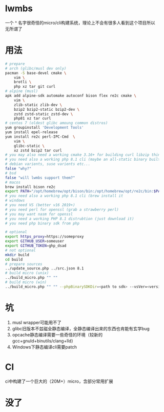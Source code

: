 # lwmbs

一个 ^ 名字很奇怪的micro/cli构建系统，理论上不会有很多人看到这个项目所以无所谓了

# 用法

```bash
# prepare
# arch (glibc/musl dev only)
pacman -S base-devel cmake \
    vim \
    brotli \
    php xz tar git curl
# alpine (musl)
apk add alpine-sdk automake autoconf bison flex re2c cmake \
    vim \
    zlib-static zlib-dev \
    bzip2 bzip2-static bzip2-dev \
    zstd zstd-static zstd-dev \
    php81 xz tar curl
# centos 7 (oldest glibc amoung common distros)
yum groupinstall 'Development Tools'
yum install epel-release
yum install re2c perl-IPC-Cmd  \
    vim \
    glibc-static \
    xz zstd bzip2 tar curl
# you may also need a working cmake 3.16+ for building curl libzip things
# you need also a working php 8.1 cli (maybe an all-static binary built in alpine?)
# debian varients, suse varients etc...
false "why?"
# bsd
false "will lwmbs support them?"
# macos
brew install bison re2c
export PATH="/opt/homebrew/opt/bison/bin:/opt/homebrew/opt/re2c/bin:$PATH"
# you need also a working php 8.1 cli (brew install it
# windows
# you need VS (better v16 2019+)
# you need perl for openssl (grab a strawberry perl)
# you may want nasm for openssl
# you need a working PHP 8.1 distrubtion (just download it)
# you need php binary sdk from php
```

```bash
# optional
export https_proxy=https://someproxy
export GITHUB_USER=someuser
export GITHUB_TOKEN=ghp_dsad
# not optional
mkdir build
cd build
# prepare sources
../update_source.php ../src.json 8.1
# build micro (unix)
../build_micro.php "" ""
# build micro (win)
../build_micro.php "" "" --phpBinarySDKDir=<path to sdk> --vsVer=<version like 17> --arch=<arch x64/arm64>
```

# 坑

1. musl wrapper可能用不了
2. glibc旧版本不兹磁全静态编译，全静态编译出来的东西也肯能有玄学bug
3. opcache静态编译需要一些奇怪的环境（较新的gcc+gnuld+binutils/clang+lld）
4. Windows下静态编译cli需要patch

# CI

ci中构建了一个巨大的（20M+）micro，含部分常用扩展

# 没了
